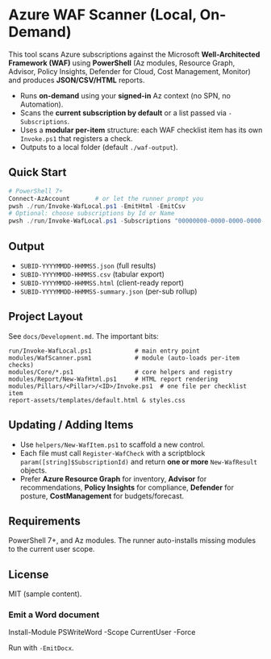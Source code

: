 
# Azure WAF Scanner (Local, On-Demand)

This tool scans Azure subscriptions against the Microsoft **Well-Architected Framework (WAF)** using **PowerShell** (Az modules, Resource Graph, Advisor, Policy Insights, Defender for Cloud, Cost Management, Monitor) and produces **JSON/CSV/HTML** reports.

- Runs **on-demand** using your **signed-in** Az context (no SPN, no Automation).
- Scans the **current subscription by default** or a list passed via `-Subscriptions`.
- Uses a **modular per-item** structure: each WAF checklist item has its own `Invoke.ps1` that registers a check.
- Outputs to a local folder (default `./waf-output`).

## Quick Start
```powershell
# PowerShell 7+
Connect-AzAccount       # or let the runner prompt you
pwsh ./run/Invoke-WafLocal.ps1 -EmitHtml -EmitCsv
# Optional: choose subscriptions by Id or Name
pwsh ./run/Invoke-WafLocal.ps1 -Subscriptions "00000000-0000-0000-0000-000000000000","My Sub Name" -EmitHtml
```

## Output
- `SUBID-YYYYMMDD-HHMMSS.json` (full results)
- `SUBID-YYYYMMDD-HHMMSS.csv`  (tabular export)
- `SUBID-YYYYMMDD-HHMMSS.html` (client-ready report)
- `SUBID-YYYYMMDD-HHMMSS-summary.json` (per-sub rollup)

## Project Layout
See `docs/Development.md`. The important bits:
```
run/Invoke-WafLocal.ps1            # main entry point
modules/WafScanner.psm1            # module (auto-loads per-item checks)
modules/Core/*.ps1                 # core helpers and registry
modules/Report/New-WafHtml.ps1     # HTML report rendering
modules/Pillars/<Pillar>/<ID>/Invoke.ps1  # one file per checklist item
report-assets/templates/default.html & styles.css
```

## Updating / Adding Items
- Use `helpers/New-WafItem.ps1` to scaffold a new control.
- Each file must call `Register-WafCheck` with a scriptblock `param([string]$SubscriptionId)` and return **one or more** `New-WafResult` objects.
- Prefer **Azure Resource Graph** for inventory, **Advisor** for recommendations, **Policy Insights** for compliance, **Defender** for posture, **CostManagement** for budgets/forecast.

## Requirements
PowerShell 7+, and Az modules. The runner auto-installs missing modules to the current user scope.

## License
MIT (sample content).

### Emit a Word document
Install-Module PSWriteWord -Scope CurrentUser -Force

Run with `-EmitDocx`.
